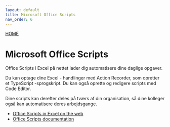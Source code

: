 ```yaml
---
layout: default
title: Microsoft Office Scripts
nav_order: 6
---
```

[HOME](../README.md)
# Microsoft Office Scripts
Office Scripts i Excel på nettet lader dig automatisere dine daglige opgaver. 

Du kan optage dine Excel - handlinger med Action Recorder, som opretter et TypeScript -sprogskript. Du kan også oprette og redigere scripts med Code Editor. 

Dine scripts kan derefter deles på tværs af din organisation, så dine kolleger også kan automatisere deres arbejdsgange.

- [Office Scripts in Excel on the web](https://docs.microsoft.com/en-us/office/dev/scripts/overview/excel)
- [Office Scripts documentation](https://docs.microsoft.com/en-us/office/dev/scripts/)
